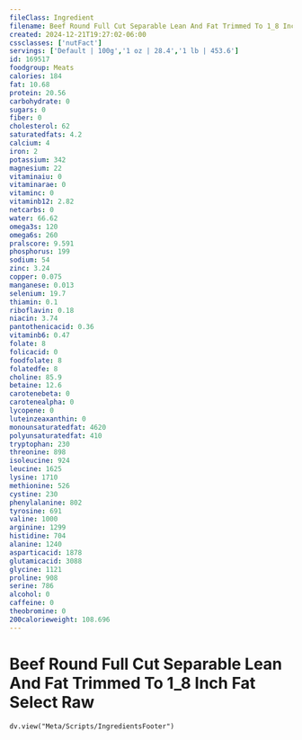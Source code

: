 ```yaml
---
fileClass: Ingredient
filename: Beef Round Full Cut Separable Lean And Fat Trimmed To 1_8 Inch Fat Select Raw
created: 2024-12-21T19:27:02-06:00
cssclasses: ['nutFact']
servings: ['Default | 100g','1 oz | 28.4','1 lb | 453.6']
id: 169517
foodgroup: Meats
calories: 184
fat: 10.68
protein: 20.56
carbohydrate: 0
sugars: 0
fiber: 0
cholesterol: 62
saturatedfats: 4.2
calcium: 4
iron: 2
potassium: 342
magnesium: 22
vitaminaiu: 0
vitaminarae: 0
vitaminc: 0
vitaminb12: 2.82
netcarbs: 0
water: 66.62
omega3s: 120
omega6s: 260
pralscore: 9.591
phosphorus: 199
sodium: 54
zinc: 3.24
copper: 0.075
manganese: 0.013
selenium: 19.7
thiamin: 0.1
riboflavin: 0.18
niacin: 3.74
pantothenicacid: 0.36
vitaminb6: 0.47
folate: 8
folicacid: 0
foodfolate: 8
folatedfe: 8
choline: 85.9
betaine: 12.6
carotenebeta: 0
carotenealpha: 0
lycopene: 0
luteinzeaxanthin: 0
monounsaturatedfat: 4620
polyunsaturatedfat: 410
tryptophan: 230
threonine: 898
isoleucine: 924
leucine: 1625
lysine: 1710
methionine: 526
cystine: 230
phenylalanine: 802
tyrosine: 691
valine: 1000
arginine: 1299
histidine: 704
alanine: 1240
asparticacid: 1878
glutamicacid: 3088
glycine: 1121
proline: 908
serine: 786
alcohol: 0
caffeine: 0
theobromine: 0
200calorieweight: 108.696
---
```


# Beef Round Full Cut Separable Lean And Fat Trimmed To 1_8 Inch Fat Select Raw

```dataviewjs
dv.view("Meta/Scripts/IngredientsFooter")
```